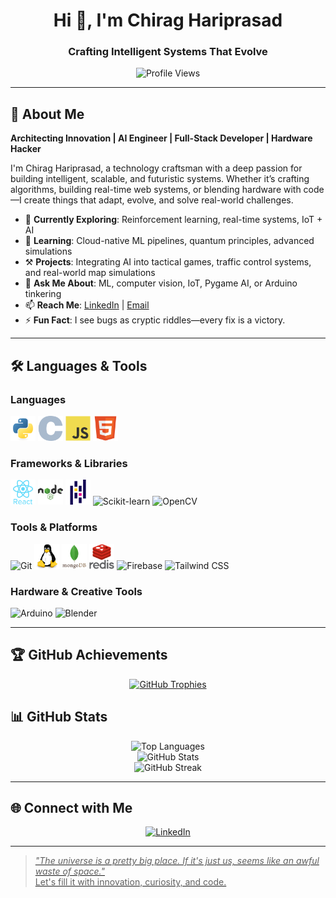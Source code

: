 <h1 align="center">Hi 👋, I'm Chirag Hariprasad</h1>
<h3 align="center">Crafting Intelligent Systems That Evolve</h3>

<p align="center">
  <img src="https://komarev.com/ghpvc/?username=chiraghariprasad&label=Profile%20views&color=0e75b6&style=flat" alt="Profile Views" />
</p>

---

## 🚀 About Me
**Architecting Innovation | AI Engineer | Full-Stack Developer | Hardware Hacker**

I'm Chirag Hariprasad, a technology craftsman with a deep passion for building intelligent, scalable, and futuristic systems. Whether it’s crafting algorithms, building real-time web systems, or blending hardware with code—I create things that adapt, evolve, and solve real-world challenges.

- 🔭 **Currently Exploring**: Reinforcement learning, real-time systems, IoT + AI
- 🌱 **Learning**: Cloud-native ML pipelines, quantum principles, advanced simulations
- ⚒️ **Projects**: Integrating AI into tactical games, traffic control systems, and real-world map simulations
- 💬 **Ask Me About**: ML, computer vision, IoT, Pygame AI, or Arduino tinkering
- 📫 **Reach Me**: [LinkedIn](https://www.linkedin.com/in/chirag-hariprasad/) | [Email](mailto:chirag@example.com)
- ⚡ **Fun Fact**: I see bugs as cryptic riddles—every fix is a victory.

---

## 🛠️ Languages & Tools

### Languages
<p align="left">
  <img src="https://raw.githubusercontent.com/devicons/devicon/master/icons/python/python-original.svg" alt="Python" width="40" />
  <img src="https://raw.githubusercontent.com/devicons/devicon/master/icons/c/c-original.svg" alt="C" width="40" />
  <img src="https://raw.githubusercontent.com/devicons/devicon/master/icons/javascript/javascript-original.svg" alt="JavaScript" width="40" />
  <img src="https://raw.githubusercontent.com/devicons/devicon/master/icons/html5/html5-original.svg" alt="HTML5" width="40" />
</p>

### Frameworks & Libraries
<p align="left">
  <img src="https://raw.githubusercontent.com/devicons/devicon/master/icons/react/react-original-wordmark.svg" alt="React" width="40" />
  <img src="https://raw.githubusercontent.com/devicons/devicon/master/icons/nodejs/nodejs-original-wordmark.svg" alt="Node.js" width="40" />
  <img src="https://raw.githubusercontent.com/devicons/devicon/master/icons/pandas/pandas-original.svg" alt="Pandas" width="40" />
  <img src="https://upload.wikimedia.org/wikipedia/commons/0/05/Scikit_learn_logo_small.svg" alt="Scikit-learn" width="40" />
  <img src="https://www.vectorlogo.zone/logos/opencv/opencv-icon.svg" alt="OpenCV" width="40" />
</p>

### Tools & Platforms
<p align="left">
  <img src="https://www.vectorlogo.zone/logos/git-scm/git-scm-icon.svg" alt="Git" width="40" />
  <img src="https://raw.githubusercontent.com/devicons/devicon/master/icons/linux/linux-original.svg" alt="Linux" width="40" />
  <img src="https://raw.githubusercontent.com/devicons/devicon/master/icons/mongodb/mongodb-original-wordmark.svg" alt="MongoDB" width="40" />
  <img src="https://raw.githubusercontent.com/devicons/devicon/master/icons/redis/redis-original-wordmark.svg" alt="Redis" width="40" />
  <img src="https://www.vectorlogo.zone/logos/firebase/firebase-icon.svg" alt="Firebase" width="40" />
  <img src="https://www.vectorlogo.zone/logos/tailwindcss/tailwindcss-icon.svg" alt="Tailwind CSS" width="40" />
</p>

### Hardware & Creative Tools
<p align="left">
  <img src="https://cdn.worldvectorlogo.com/logos/arduino-1.svg" alt="Arduino" width="40" />
  <img src="https://download.blender.org/branding/community/blender_community_badge_white.svg" alt="Blender" width="40" />
</p>

---

## 🏆 GitHub Achievements
<p align="center">
  <a href="https://github.com/ryo-ma/github-profile-trophy">
    <img src="https://github-profile-trophy.vercel.app/?username=chiraghariprasad&theme=radical&no-frame=false&margin-w=4" alt="GitHub Trophies" />
  </a>
</p>

## 📊 GitHub Stats
<p align="center">
  <img src="https://github-readme-stats.vercel.app/api/top-langs?username=chiraghariprasad&show_icons=true&locale=en&layout=compact&theme=radical" alt="Top Languages" />
  <br />
  <img src="https://github-readme-stats.vercel.app/api?username=chiraghariprasad&show_icons=true&locale=en&theme=radical" alt="GitHub Stats" />
  <br />
  <img src="https://github-readme-streak-stats.herokuapp.com/?user=chiraghariprasad&theme=radical" alt="GitHub Streak" />
</p>

---

## 🌐 Connect with Me
<p align="center">
  <a href="https://www.linkedin.com/in/chirag-hariprasad/" target="_blank">
    <img src="https://raw.githubusercontent.com/rahuldkjain/github-profile-readme-generator/master/src/images/icons/Social/linked-in-alt.svg" height="40" width="50" alt="LinkedIn" />

---

> *"The universe is a pretty big place. If it's just us, seems like an awful waste of space."*  
> Let's fill it with innovation, curiosity, and code.

